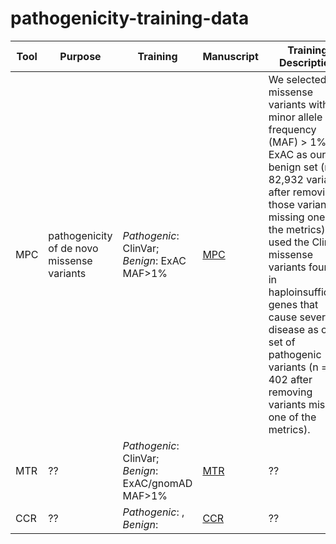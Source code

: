 # pathogenicity-training-data

| Tool | Purpose | Training | Manuscript | Training Description |
| --- | --- | --- | --- | --- |
| MPC | pathogenicity of  de novo missense variants | *Pathogenic*: ClinVar; *Benign*: ExAC MAF>1% | [MPC](https://www.biorxiv.org/content/biorxiv/early/2017/06/12/148353.full.pdf) | We selected missense variants with a minor allele frequency (MAF) > 1% in ExAC as our benign set (n = 82,932 variants after removing those variants missing one of the metrics) and used the ClinVar missense variants found in haploinsufficient genes that cause severe disease as our set of pathogenic variants (n = 402 after removing variants missing one of the metrics). |
| MTR | ?? | *Pathogenic*: ClinVar; *Benign*: ExAC/gnomAD MAF>1% | [MTR](https://genome.cshlp.org/content/early/2017/08/30/gr.226589.117.full.pdf) | ?? |
| CCR | ?? | *Pathogenic*: , *Benign*: | [CCR](https://www.biorxiv.org/content/biorxiv/early/2017/11/22/220814.full.pdf) | ?? |
